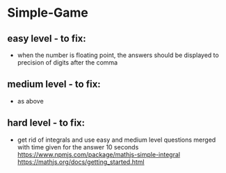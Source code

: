 # Simple-Game

## easy level - to fix:
   - when the number is floating point, the answers should be displayed to precision of digits after the comma

## medium level - to fix:
   - as above

## hard level - to fix:
   - get rid of integrals and use easy and medium level questions merged with time given for the answer 10 seconds
   https://www.npmjs.com/package/mathjs-simple-integral
   https://mathjs.org/docs/getting_started.html
